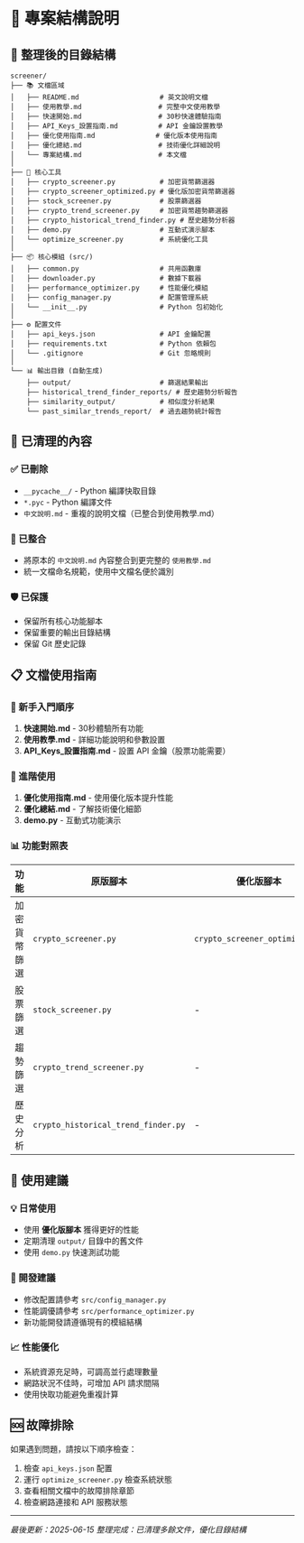 # 📁 專案結構說明

## 🎯 整理後的目錄結構

```
screener/
├── 📚 文檔區域
│   ├── README.md                    # 英文說明文檔
│   ├── 使用教學.md                   # 完整中文使用教學
│   ├── 快速開始.md                   # 30秒快速體驗指南
│   ├── API_Keys_設置指南.md          # API 金鑰設置教學
│   ├── 優化使用指南.md               # 優化版本使用指南
│   ├── 優化總結.md                   # 技術優化詳細說明
│   └── 專案結構.md                   # 本文檔
│
├── 🔧 核心工具
│   ├── crypto_screener.py           # 加密貨幣篩選器
│   ├── crypto_screener_optimized.py # 優化版加密貨幣篩選器
│   ├── stock_screener.py            # 股票篩選器
│   ├── crypto_trend_screener.py     # 加密貨幣趨勢篩選器
│   ├── crypto_historical_trend_finder.py # 歷史趨勢分析器
│   ├── demo.py                      # 互動式演示腳本
│   └── optimize_screener.py         # 系統優化工具
│
├── 📦 核心模組 (src/)
│   ├── common.py                    # 共用函數庫
│   ├── downloader.py                # 數據下載器
│   ├── performance_optimizer.py     # 性能優化模組
│   ├── config_manager.py            # 配置管理系統
│   └── __init__.py                  # Python 包初始化
│
├── ⚙️ 配置文件
│   ├── api_keys.json                # API 金鑰配置
│   ├── requirements.txt             # Python 依賴包
│   └── .gitignore                   # Git 忽略規則
│
└── 📊 輸出目錄 (自動生成)
    ├── output/                      # 篩選結果輸出
    ├── historical_trend_finder_reports/ # 歷史趨勢分析報告
    ├── similarity_output/           # 相似度分析結果
    └── past_similar_trends_report/  # 過去趨勢統計報告
```

## 🧹 已清理的內容

### ✅ 已刪除
- `__pycache__/` - Python 編譯快取目錄
- `*.pyc` - Python 編譯文件
- `中文說明.md` - 重複的說明文檔（已整合到使用教學.md）

### 🔄 已整合
- 將原本的 `中文說明.md` 內容整合到更完整的 `使用教學.md`
- 統一文檔命名規範，使用中文檔名便於識別

### 🛡️ 已保護
- 保留所有核心功能腳本
- 保留重要的輸出目錄結構
- 保留 Git 歷史記錄

## 📋 文檔使用指南

### 🚀 新手入門順序
1. **快速開始.md** - 30秒體驗所有功能
2. **使用教學.md** - 詳細功能說明和參數設置
3. **API_Keys_設置指南.md** - 設置 API 金鑰（股票功能需要）

### 🔧 進階使用
1. **優化使用指南.md** - 使用優化版本提升性能
2. **優化總結.md** - 了解技術優化細節
3. **demo.py** - 互動式功能演示

### 📊 功能對照表

| 功能 | 原版腳本 | 優化版腳本 | 說明 |
|------|----------|------------|------|
| 加密貨幣篩選 | `crypto_screener.py` | `crypto_screener_optimized.py` | 優化版速度提升30-50% |
| 股票篩選 | `stock_screener.py` | - | 已內建優化 |
| 趨勢篩選 | `crypto_trend_screener.py` | - | 已內建優化 |
| 歷史分析 | `crypto_historical_trend_finder.py` | - | 已內建優化 |

## 🎯 使用建議

### 💡 日常使用
- 使用 **優化版腳本** 獲得更好的性能
- 定期清理 `output/` 目錄中的舊文件
- 使用 `demo.py` 快速測試功能

### 🔧 開發建議
- 修改配置請參考 `src/config_manager.py`
- 性能調優請參考 `src/performance_optimizer.py`
- 新功能開發請遵循現有的模組結構

### 📈 性能優化
- 系統資源充足時，可調高並行處理數量
- 網路狀況不佳時，可增加 API 請求間隔
- 使用快取功能避免重複計算

## 🆘 故障排除

如果遇到問題，請按以下順序檢查：
1. 檢查 `api_keys.json` 配置
2. 運行 `optimize_screener.py` 檢查系統狀態
3. 查看相關文檔中的故障排除章節
4. 檢查網路連接和 API 服務狀態

---

*最後更新：2025-06-15*
*整理完成：已清理多餘文件，優化目錄結構* 